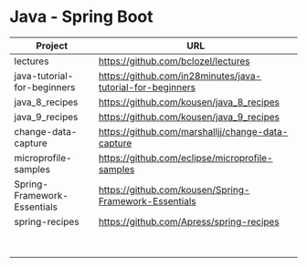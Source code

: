 # Java - Spring Boot

|Project|                          URL                                                             |
|-------|------------------------------------------------------------------------------------------|
|lectures|https://github.com/bclozel/lectures|
|java-tutorial-for-beginners|https://github.com/in28minutes/java-tutorial-for-beginners|
|java_8_recipes|https://github.com/kousen/java_8_recipes|
|java_9_recipes|https://github.com/kousen/java_9_recipes|
|change-data-capture|https://github.com/marshalljj/change-data-capture|
|microprofile-samples|https://github.com/eclipse/microprofile-samples|
|Spring-Framework-Essentials|https://github.com/kousen/Spring-Framework-Essentials|
|spring-recipes|https://github.com/Apress/spring-recipes|
|||
|||
|||
|||
|||
|||
|||
|||











